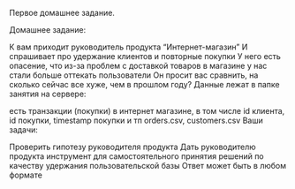 Первое домашнее задание.

Домашнее задание:

К вам приходит руководитель продукта “Интернет-магазин”
И спрашивает про удержание клиентов и повторные покупки
У него есть опасение, что из-за проблем с доставкой товаров в магазине у нас стали больше оттекать пользователи
Он просит вас сравнить, на сколько сейчас все хуже, чем в прошлом году? 
Данные лежат в папке занятия на сервере:

есть транзакции (покупки) в интернет магазине, в том числе id клиента, id покупки, timestamp покупки и тп
orders.csv, customers.csv
Ваши задачи: 

Проверить гипотезу руководителя продукта 
Дать руководителю продукта инструмент для самостоятельного принятия решений по качеству удержания пользовательской базы
Ответ может быть в любом формате 
